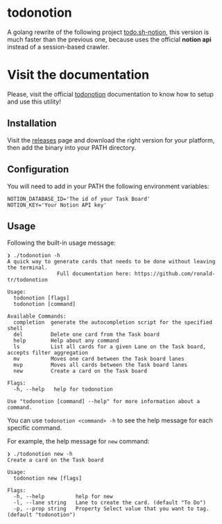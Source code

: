 # todonotion

A golang rewrite of the following project [todo.sh-notion](https://github.com/Ronald-TR/todo.sh-notion), this version is much faster than the previous one, because uses the official **notion api** instead of a session-based crawler.

# Visit the documentation

Please, visit the official [todonotion](https://ronald-tr.github.io/todonotion/) documentation to know how to setup and use this utility!

## Installation 

Visit the [releases](https://github.com/Ronald-TR/todonotion/releases) page and download the right version for your platform, then add the binary into your PATH directory.

## Configuration

You will need to add in your PATH the following environment variables:

    NOTION_DATABASE_ID='The id of your Task Board'
    NOTION_KEY='Your Notion API key'


## Usage

Following the built-in usage message:

```
❯ ./todonotion -h
A quick way to generate cards that needs to be done without leaving the terminal.
				Full documentation here: https://github.com/ronald-tr/todonotion

Usage:
  todonotion [flags]
  todonotion [command]

Available Commands:
  completion  generate the autocompletion script for the specified shell
  del         Delete one card from the Task board
  help        Help about any command
  ls          List all cards for a given Lane on the Task board, accepts filter aggregation
  mv          Moves one card between the Task board lanes
  mvp         Moves all cards between the Task board lanes
  new         Create a card on the Task board

Flags:
  -h, --help   help for todonotion

Use "todonotion [command] --help" for more information about a command.

```
You can use `todonotion <command> -h` to see the help message for each specific command.

For example, the help message for `new` command:
```
❯ ./todonotion new -h
Create a card on the Task board

Usage:
  todonotion new [flags]

Flags:
  -h, --help          help for new
  -l, --lane string   Lane to create the card. (default "To Do")
  -p, --prop string   Property Select value that you want to tag. (default "todonotion")

```